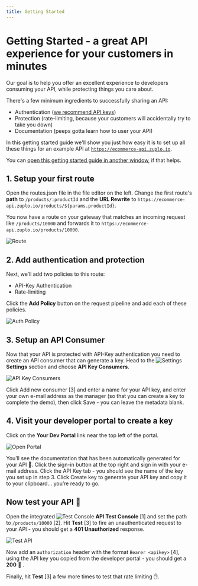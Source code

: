 ```yaml
---
title: Getting Started
---
```


# Getting Started - a great API experience for your customers in minutes

Our goal is to help you offer an excellent experience to developers consuming your API, while protecting things you care about.

There's a few minimum ingredients to successfully sharing an API:

- Authentication ([we recommend API keys](https://zuplo.com/blog/2022/05/03/you-should-be-using-api-keys))
- Protection (rate-limiting, because your customers will accidentally try to take you down)
- Documentation (peeps gotta learn how to user your API)

In this getting started guide we'll show you just how easy it is to set up all these things for an example API at [`https://ecommerce-api.zuplo.io`](https://ecommerce-api.zuplo.io).

You can [open this getting started guide in another window](https://zuplo.com/docs/overview), if that helps.

## 1. Setup your first route

Open the routes.json file in the file editor on the left. Change the first route's **path** to `/products/:productId` and the **URL Rewrite** to `https://ecommerce-api.zuplo.io/products/${params.productId}`.

You now have a route on your gateway that matches an incoming request like `/products/10000` and forwards it to `https://ecommerce-api.zuplo.io/products/10000`.

![Route](../static/media/embed/getting-started/route.png)

## 2. Add authentication and protection

Next, we’ll add two policies to this route:

- API-Key Authentication
- Rate-limiting

Click the **Add Policy** button on the request pipeline and add each of these policies.

![Auth Policy](../static/media/embed/getting-started/auth-policy.png)

## 3. Setup an API Consumer

Now that your API is protected with API-Key authentication you need to create an API consumer that can generate a key. Head to the ![Settings](../static/media/embed/getting-started/settings.png) **Settings** section and choose **API Key Consumers**.

![API Key Consumers](../static/media/embed/getting-started/api-key-consumers.png)

Click Add new consumer [3] and enter a name for your API key, and enter your own e-mail address as the manager (so that you can create a key to complete the demo), then click Save - you can leave the metadata blank.

## 4. Visit your developer portal to create a key

Click on the **Your Dev Portal** link near the top left of the portal.

![Open Portal](../static/media/embed/getting-started/open-portal.png)

You’ll see the documentation that has been automatically generated for your API 🎉. Click the sign-in button at the top right and sign in with your e-mail address. Click the API Key tab - you should see the name of the key you set up in step 3. Click Create key to generate your API key and copy it to your clipboard... you’re ready to go.

## Now test your API 🚀

Open the integrated ![Test Console](../static/media/embed/getting-started/test-console.png) **API Test Console** [1] and set the path to `/products/10000` [2]. Hit **Test** [3] to fire an unauthenticated request to your API - you should get a **401 Unauthorized** response.

![Test API](../static/media/embed/getting-started/test-api.png)

Now add an `authorization` header with the format `Bearer <apikey>` [4], using the API key you copied from the developer portal - you should get a **200** 🎊 .

Finally, hit **Test** [3] a few more times to test that rate limiting ✋.
